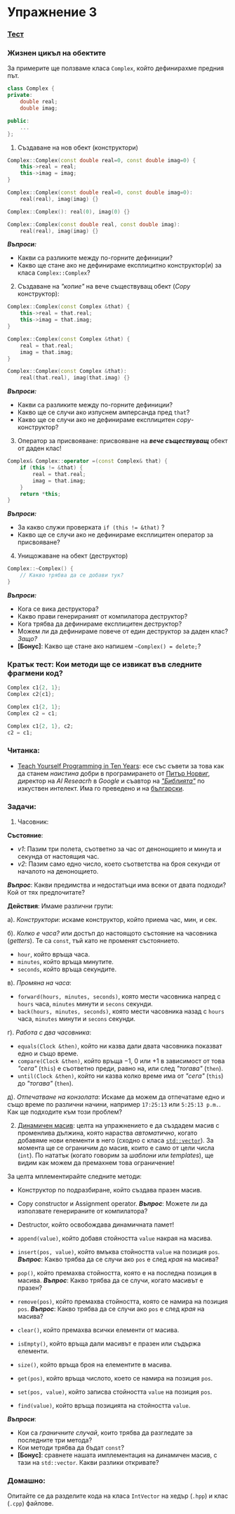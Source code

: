 # Упражнение 3


### [Тест](https://forms.gle/tiaAFLwqRMgLMro27)


### Жизнен цикъл на обектите

За примерите ще ползваме класа `Complex`, който дефинирахме предния път.
```cpp
class Complex {
private:
    double real;
    double imag;

public:
    ...
};
```

1. Създаване на нов обект (конструктори)

```cpp
Complex::Complex(const double real=0, const double imag=0) {
    this->real = real;
    this->imag = imag;
}
```

```cpp
Complex::Complex(const double real=0, const double imag=0):
    real(real), imag(imag) {}
```

```cpp
Complex::Complex(): real(0), imag(0) {}

Complex::Complex(const double real, const double imag):
    real(real), imag(imag) {}
```

_**Въпроси:**_
  - Какви са разликите между по-горните дефиниции?
  - Какво ще стане ако не дефинираме експлицитно конструктор(и) за класа `Complex::Complex`?


2. Създаване на _"копие"_ на вече съществуващ обект (_Copy_ конструктор):

```cpp
Complex::Complex(const Complex &that) {
    this->real = that.real;
    this->imag = that.imag;
}
```

```cpp
Complex::Complex(const Complex &that) {
    real = that.real;
    imag = that.imag;
}
```

```cpp
Complex::Complex(const Complex &that):
    real(that.real), imag(that.imag) {}
```

_**Въпроси:**_
  - Какви са разликите между по-горните дефиниции?
  - Какво ще се случи ако изпуснем амперсанда пред `that`?
  - Какво ще се случи ако не дефинираме експлицитен _copy_-конструктор?


3. Оператор за присвояване: присвояване на _**вече съществуващ**_ обект от даден клас!

```cpp
Complex& Complex::operator =(const Complex& that) {
    if (this != &that) {
        real = that.real;
        imag = that.imag;
    }
    return *this;
}
```

_**Въпроси:**_
  - За какво служи проверката `if (this != &that)` ?
  - Какво ще се случи ако не дефинираме експлицитен оператор за присвояване?


4. Унищожаване на обект (деструктор)

```cpp
Complex::~Complex() {
    // Какво трябва да се добави тук?
}
```

_**Въпроси:**_
  - Кога се вика деструктора?
  - Какво прави генерираният от компилатора деструктор?
  - Кога трябва да дефинираме експлицитен деструктор?
  - Можем ли да дефинираме повече от един деструктор за даден клас? _Защо?_
  - **[Бонус]**: Какво ще стане ако напишем `~Complex() = delete;`?


### Кратък тест: Кои методи ще се извикат във следните фрагмени код?

```cpp
Complex c1{2, 1};
Complex c2{c1};
```

```cpp
Complex c1{2, 1};
Complex c2 = c1;
```

```cpp
Complex c1{2, 1}, c2;
c2 = c1;
```


### Читанка:
  - [Teach Yourself Programming in Ten Years](https://norvig.com/21-days.html): есе със съвети за това как да станем _наистина_ добри в програмирането от [Питър Норвиг](https://norvig.com/), директор на _AI Reseacrh_ в _Google_ и съавтор на [_"Библията"_](https://aima.cs.berkeley.edu/) по изкуствен интелект. Има го преведено и на [български](http://www.math.bas.bg/bantchev/misc/teach-10-years.html).


### Задачи:

1. Часовник:

**Състояние**:
  - _v1_: Пазим три полета, съответно за час от денонощието и минута и секунда от настоящия час.
  - _v2_: Пазим само едно число, което съответства на броя секунди от началото на денонощието.

_**Въпрос**_: Какви предимства и недостатъци има всеки от двата подходи? Кой от тях предпочитате?

**Действия**: Имаме различни групи:

  а). _Конструктори_: искаме конструктор, който приема час, мин, и сек.

  б). _Колко е часа?_ или достъп до настоящото състояние на часовника (_getters_). Те са `const`, тъй като не променят състоянието.
  - `hour`, който връща часа.
  - `minutes`, който връща минутите.
  - `seconds`, който връща секундите.

  в). _Промяна на часа_:
  - `forward(hours, minutes, seconds)`, която мести часовника напред с `hours` часа, `minutes` минути и `secons` секунди.
  - `back(hours, minutes, seconds)`, която мести часовника назад с `hours` часа, `minutes` минути и `secons` секунди.

  г). _Работа с два часовника_:
  - `equals(Clock &then)`, който ни казва дали двата часовника показват едно и също време.
  - `compare(Clock &then)`, който връща $-1$, $0$ или $+1$ в зависимост от това _"сега"_ (`this`) e съответно преди, равно на, или след _"тогава"_ (`then`).
  - `until(Clock &then)`, който ни казва колко време има от _"сега"_ (`this`) до _"тогава"_ (`then`).

  д). _Отпечатване на конзолата_: Искаме да можем да отпечатаме едно и също време по различни начини, например `17:25:13` или `5:25:13 p.m.`. Как ще подходите към този проблем?


2. [Динамичен масив](https://en.wikipedia.org/wiki/Dynamic_array): целта на упражнението е да създадем масив с променлива дължина, която нараства _автоматично_, когато добавяме нови елементи в него (сходно с класа [`std::vector`](https://en.cppreference.com/w/cpp/container/vector)). За момента ще се ограничим до масив, които е само от цели числа (`int`). По нататък (когато говорим за _шаблони_ или _templates_), ще видим как можем да премахнем това ограничение!

За целта мплементирайте следните методи:
  - Конструктор по подразбиране, който създава празен масив.

  - Copy constructor и Assignment operator.
  _**Въпрос**_: Можете ли да използвате генерираните от компилатора?

  - Destructor, който освобождава динамичната памет!

  - `append(value)`, който добавя стойността `value` накрая на масива.

  - `insert(pos, value)`, който вмъква стойността `value` на позиция `pos`.
  _**Въпрос**_: Какво трябва да се случи ако `pos` е след _края_ на масива?

  - `pop()`, който премахва стойността, която е на последна позиция в масива.
  _**Въпрос**_: Какво трябва да се случи, когато масивът е празен?

  - `remove(pos)`, който премахва стойността, която се намира на позиция `pos`.
  _**Въпрос**_: Какво трябва да се случи ако `pos` е след _края_ на масива?

  - `clear()`, който премахва всички елементи от масива.

  - `isEmpty()`, който връща дали масивът е празен или съдържа елементи.

  - `size()`, който връща броя на елементите в масива.

  - `get(pos)`, който връща числото, което се намира на позиция `pos`.
  - `set(pos, value)`, който записва стойността `value` на позиция `pos`.
  - `find(value)`, който връща позицията на стойността `value`.

_**Въпроси**_:
  - Кои са _граничните случай_, които трябва да разгледате за последните три метода?
  - Кои методи трябва да бъдат `const`?
  - **[Бонус]**: сравнете нашата имплементация на динамичен масив, с тази на `std::vector`. Какви разлики откривате?

### Домашно:

Опитайте се да разделите кода на класа `IntVector` на хедър (`.hpp`) и клас (`.cpp`) файлове.
